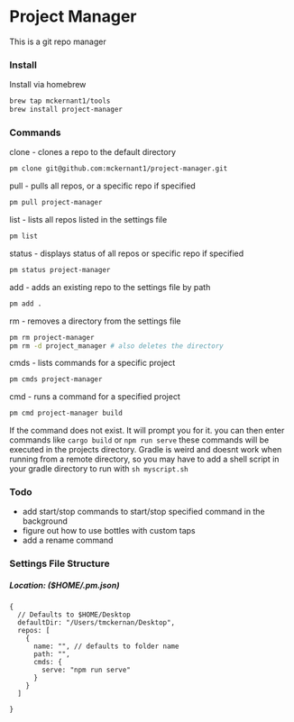 # Project Manager 
This is a git repo manager

### Install
Install via homebrew
```bash
brew tap mckernant1/tools
brew install project-manager
```

### Commands
clone - clones a repo to the default directory
```bash
pm clone git@github.com:mckernant1/project-manager.git
```
pull - pulls all repos, or a specific repo if specified
```bash
pm pull project-manager
```
list - lists all repos listed in the settings file
```bash
pm list
```
status - displays status of all repos or specific repo if specified
```bash
pm status project-manager
```

add - adds an existing repo to the settings file by path
```bash
pm add .
```
rm - removes a directory from the settings file
```bash
pm rm project-manager
pm rm -d project_manager # also deletes the directory
```
cmds - lists commands for a specific project
```bash
pm cmds project-manager
```
cmd - runs a command for a specified project
```bash
pm cmd project-manager build
```
If the command does not exist. It will prompt you for it.
you can then enter commands like `cargo build` or `npm run serve` these commands will be executed in the projects directory. Gradle is weird and doesnt work when running from a remote directory, so you may have to add a shell script in your gradle directory to run with `sh myscript.sh`


### Todo
- add start/stop commands to start/stop specified command in the background
- figure out how to use bottles with custom taps
- add a rename command

### Settings File Structure
##### Location: ($HOME/.pm.json)
```json5
{
  // Defaults to $HOME/Desktop
  defaultDir: "/Users/tmckernan/Desktop",
  repos: [
    {
      name: "", // defaults to folder name
      path: "",
      cmds: {
        serve: "npm run serve"
      } 
    } 
  ]

}
```
